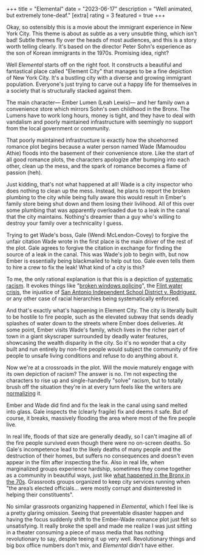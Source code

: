 +++
title = "Elemental"
date = "2023-06-17"
description = "Well animated, but extremely tone-deaf."
[extra]
rating = 3
featured = true
+++

Okay, so ostensibly this is a movie about the immigrant experience in New York City. This theme is about as subtle as a very unsubtle thing, which isn't bad! Subtle themes fly over the heads of most audiences, and this is a story worth telling clearly. It's based on the director Peter Sohn's experience as the son of Korean immigrants in the 1970s. Promising idea, right?

Well _Elemental_ starts off on the right foot. It constructs a beautiful and fantastical place called "Element City" that manages to be a fine depiction of New York City. It's a bustling city with a diverse and growing immigrant population. Everyone's just trying to carve out a happy life for themselves in a society that is structurally stacked against them.

The main character— Ember Lumen (Leah Lewis)— and her family own a convenience store which mirrors Sohn's own childhood in the Bronx. The Lumens have to work long hours, money is tight, and they have to deal with vandalism and poorly maintained infrastructure with seemingly no support from the local government or community.

That poorly maintained infrastructure is exactly how the shoehorned romance plot begins because a water person named Wade (Mamoudou Athie) floods into the basement of their convenience store. Like the start of all good romance plots, the characters apologize after bumping into each other, clean up the mess, and the spark of romance becomes a flame of passion (heh).

Just kidding, that's not what happened at all! Wade is a city inspector who does nothing to clean up the mess. Instead, he plans to report the broken plumbing to the city while being fully aware this would result in Ember's family store being shut down and them losing their livlihood. All of this over some plumbing that was apparently overloaded due to a leak in the canal that the city maintains. Nothing's dreamier than a guy who's willing to destroy your family over a technicality I guess.

Trying to get Wade's boss, Gale (Wendi McLendon-Covey) to forgive the unfair citation Wade wrote in the first place is the main driver of the rest of the plot. Gale agrees to forgive the citation in exchange for finding the source of a leak in the canal. This was Wade's job to begin with, but now Ember is essentially being blackmailed to help out too. Gale even tells them to hire a crew to fix the leak! What kind of a city is this?

To me, the only rational explanation is that this is a depiction of [systematic racism](https://en.wikipedia.org/wiki/Institutional_racism). It evokes things like "[broken windows policing](https://www.npr.org/2016/11/01/500104506/broken-windows-policing-and-the-origins-of-stop-and-frisk-and-how-it-went-wrong)", the [Flint water crisis](https://en.wikipedia.org/wiki/Flint_water_crisis), the injustice of [San Antonio Independent School District v. Rodriguez](https://en.wikipedia.org/wiki/San_Antonio_Independent_School_District_v._Rodriguez), or any other case of racial hierarchies being systematically enforced.

And that's exactly what's happening in Element City. The city is literally built to be hostile to fire people, such as the elevated subway that sends deadly splashes of water down to the streets where Ember does deliveries. At some point, Ember visits Wade's family, which lives in the richer part of town in a giant skyscraper surrounded by deadly water features, showcasing the wealth disparity in the city. So it's no wonder that a city built and run entirely by non-fire people would subject the community of fire people to unsafe living conditions and refuse to do anything about it.

Now we're at a crossroads in the plot. Will the movie maturely engage with its own depiction of racism? The answer is no. I'm not expecting the characters to rise up and single-handedly "solve" racism, but to totally brush off the situation they're in at every turn feels like the writers are [normalizing](<https://en.wikipedia.org/wiki/Normalization_(sociology)>) it.

Ember and Wade did find and fix the leak in the canal using sand melted into glass. Gale inspects the (clearly fragile) fix and deems it safe. But of course, it breaks, massively flooding the area where most of the fire people live.

In real life, floods of that size are generally deadly, so I can't imagine all of the fire people survived even though there were no on-screen deaths. So Gale's incompetence lead to the likely deaths of many people and the destruction of their homes, but suffers no consequences and doesn't even appear in the film after inspecting the fix. Also in real life, when marginalized groups experience hardship, sometimes they come together as a community in beautiful ways, just like [what happened in the Bronx in the 70s](https://www.nbcnews.com/news/latino/nyc-forgot-bronx-latinos-blacks-saved-it-says-new-documentary-n1074786). Grassroots groups organized to keep city services running when "the area’s elected officials... were mostly corrupt and disinterested in helping their constituents".

No similar grassroots organizing happened in _Elemental_, which I feel like is a pretty glaring omission. Seeing that preventable disaster happen and having the focus suddenly shift to the Ember-Wade romance plot just felt so unsatisfying. It really broke the spell and made me realize I was just sitting in a theater consuming a piece of mass media that has nothing revolutionary to say, despite teeing it up very well. Revolutionary things and big box office numbers don't mix, and _Elemental_ didn't have either.
